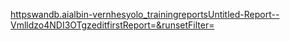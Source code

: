 [httpswandb.aialbin-vernhesyolo_trainingreportsUntitled-Report--Vmlldzo4NDI3OTgzeditfirstReport=&runsetFilter=](https://wandb.ai/albin-vernhes/yolo_training/reports/Untitled-Report--Vmlldzo4NDI3OTgz/edit?firstReport=&runsetFilter=)
